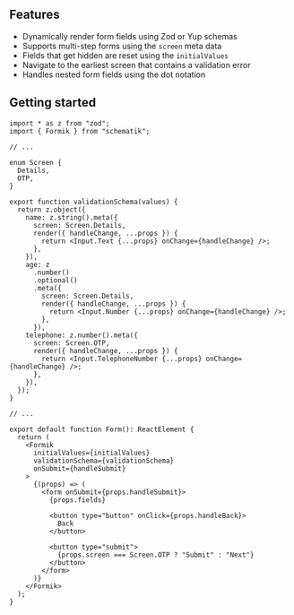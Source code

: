 ## Features

- Dynamically render form fields using Zod or Yup schemas
- Supports multi-step forms using the `screen` meta data
- Fields that get hidden are reset using the `initialValues`
- Navigate to the earliest screen that contains a validation error
- Handles nested form fields using the dot notation

## Getting started

```tsx
import * as z from "zod";
import { Formik } from "schematik";

// ...

enum Screen {
  Details,
  OTP,
}

export function validationSchema(values) {
  return z.object({
    name: z.string().meta({
      screen: Screen.Details,
      render({ handleChange, ...props }) {
        return <Input.Text {...props} onChange={handleChange} />;
      },
    }),
    age: z
      .number()
      .optional()
      .meta({
        screen: Screen.Details,
        render({ handleChange, ...props }) {
          return <Input.Number {...props} onChange={handleChange} />;
        },
      }),
    telephone: z.number().meta({
      screen: Screen.OTP,
      render({ handleChange, ...props }) {
        return <Input.TelephoneNumber {...props} onChange={handleChange} />;
      },
    }),
  });
}

// ...

export default function Form(): ReactElement {
  return (
    <Formik
      initialValues={initialValues}
      validationSchema={validationSchema}
      onSubmit={handleSubmit}
    >
      {(props) => (
        <form onSubmit={props.handleSubmit}>
          {props.fields}

          <button type="button" onClick={props.handleBack}>
            Back
          </button>

          <button type="submit">
            {props.screen === Screen.OTP ? "Submit" : "Next"}
          </button>
        </form>
      )}
    </Formik>
  );
}
```
